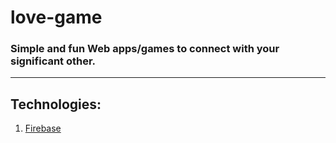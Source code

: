 # love-game
### Simple and fun Web apps/games to connect with your significant other.
-----------------------------
## Technologies:
1. [Firebase](https://firebase.google.com/)
